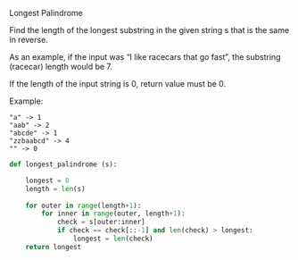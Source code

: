 Longest Palindrome

Find the length of the longest substring in the given string s that is the same in reverse.

As an example, if the input was “I like racecars that go fast”, the substring (racecar) length would be 7.

If the length of the input string is 0, return value must be 0.

Example:

    "a" -> 1 
    "aab" -> 2  
    "abcde" -> 1
    "zzbaabcd" -> 4
    "" -> 0
```py
def longest_palindrome (s):

    longest = 0
    length = len(s)
    
    for outer in range(length+1):
        for inner in range(outer, length+1):
            check = s[outer:inner]
            if check == check[::-1] and len(check) > longest:
                longest = len(check)
    return longest
```
